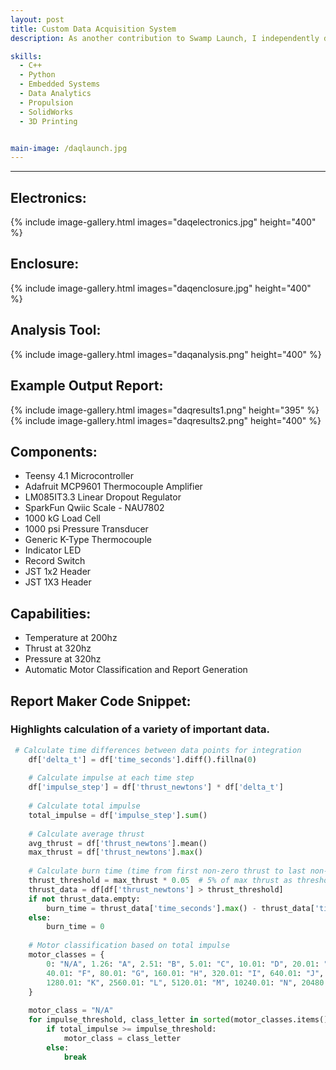 ```yaml
---
layout: post
title: Custom Data Acquisition System
description: As another contribution to Swamp Launch, I independently developed a custom data aquisition system (DAQ) for propulsion development. This DAQ is designed for use in testing and verifying prototype rocket motors and propellant formulation. The system records casing temperature, thrust, and combustion chamber pressure. This data is then immediately stored as a CSV to the on-board micro-SD card. Supplemental software was developed in Python for rapid report making and classification of rocket motors.

skills: 
  - C++
  - Python
  - Embedded Systems
  - Data Analytics
  - Propulsion
  - SolidWorks
  - 3D Printing


main-image: /daqlaunch.jpg
---
```


---


## Electronics:
{% include image-gallery.html images="daqelectronics.jpg" height="400" %}  

## Enclosure:
{% include image-gallery.html images="daqenclosure.jpg" height="400" %}  

## Analysis Tool:
{% include image-gallery.html images="daqanalysis.png" height="400" %}

## Example Output Report:
{% include image-gallery.html images="daqresults1.png" height="395" %}
{% include image-gallery.html images="daqresults2.png" height="400" %}

## Components:
- Teensy 4.1 Microcontroller
- Adafruit MCP9601 Thermocouple Amplifier
- LM085IT3.3 Linear Dropout Regulator
- SparkFun Qwiic Scale - NAU7802
- 1000 kG Load Cell
- 1000 psi Pressure Transducer
-	Generic K-Type Thermocouple
- Indicator LED
- Record Switch
- JST 1x2 Header
- JST 1X3 Header

## Capabilities:
- Temperature at 200hz
- Thrust at 320hz
- Pressure at 320hz
- Automatic Motor Classification and Report Generation



## Report Maker Code Snippet:
### Highlights calculation of a variety of important data.  
```Python
 # Calculate time differences between data points for integration
    df['delta_t'] = df['time_seconds'].diff().fillna(0)
    
    # Calculate impulse at each time step
    df['impulse_step'] = df['thrust_newtons'] * df['delta_t']
    
    # Calculate total impulse
    total_impulse = df['impulse_step'].sum()
    
    # Calculate average thrust
    avg_thrust = df['thrust_newtons'].mean()
    max_thrust = df['thrust_newtons'].max()
    
    # Calculate burn time (time from first non-zero thrust to last non-zero thrust)
    thrust_threshold = max_thrust * 0.05  # 5% of max thrust as threshold
    thrust_data = df[df['thrust_newtons'] > thrust_threshold]
    if not thrust_data.empty:
        burn_time = thrust_data['time_seconds'].max() - thrust_data['time_seconds'].min()
    else:
        burn_time = 0
    
    # Motor classification based on total impulse
    motor_classes = {
        0: "N/A", 1.26: "A", 2.51: "B", 5.01: "C", 10.01: "D", 20.01: "E",
        40.01: "F", 80.01: "G", 160.01: "H", 320.01: "I", 640.01: "J",
        1280.01: "K", 2560.01: "L", 5120.01: "M", 10240.01: "N", 20480.01: "O"
    }
    
    motor_class = "N/A"
    for impulse_threshold, class_letter in sorted(motor_classes.items()):
        if total_impulse >= impulse_threshold:
            motor_class = class_letter
        else:
            break
```
